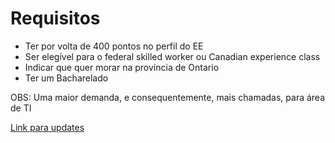 # Requisitos
* Ter por volta de 400 pontos no perfil do EE 
* Ser elegível para o federal skilled worker ou Canadian experience class
* Indicar que quer morar na província de Ontario
* Ter um Bacharelado

OBS: Uma maior demanda, e consequentemente, mais chamadas, para área de TI

[Link para updates](https://www.ontario.ca/page/ontario-immigrant-nominee-program-oinp) 
